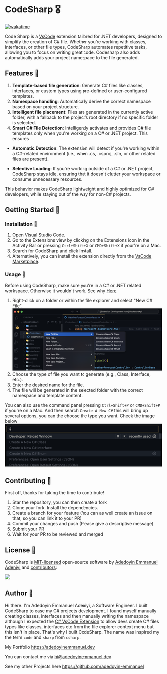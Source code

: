 # CodeSharp 🎖️

[![wakatime](https://wakatime.com/badge/github/Adedoyin-Emmanuel/codesharp.png)](https://wakatime.com/badge/github/Adedoyin-Emmanuel/codesharp)

Code Sharp is a [VsCode](https://code.visualstudio.com) extension tailored for .NET developers, designed to simplify the creation of C# file. Whether you’re working with classes, interfaces, or other file types, CodeSharp automates repetitive tasks, allowing you to focus on writing great code. Codesharp also adds automatically adds your project namespace to the file generated.

## Features 🔧

1. **Template-based file generation**: Generate C# files like classes, interfaces, or custom types using pre-defined or user-configured templates.
2. **Namespace handling**: Automatically derive the correct namespace based on your project structure.
3. **Intelligent file placement**: Files are generated in the currently active folder, with a fallback to the project’s root directory if no specific folder is selected.
4. **Smart C# File Detection**: Intelligently activates and provides C# file templates only when you're working on a C# or .NET project. This ensures

- **Automatic Detection**: The extension will detect if you're working within a C#-related environment (i.e., when .cs, .csproj, .sln, or other related files are present).

- **Selective Loading**: If you're working outside of a C# or .NET project, CodeSharp stays idle, ensuring that it doesn't clutter your workspace or consume unnecessary resources.

This behavior makes CodeSharp lightweight and highly optimized for C# developers, while staying out of the way for non-C# projects.

## Getting Started 🏃

### Installation 💽

1. Open Visual Studio Code.
2. Go to the Extensions view by clicking on the Extensions icon in the Activity Bar or pressing `Ctrl+Shift+X` or `CMD+Shift+X` if your're on a Mac.
3. Search for CodeSharp and click Install.
4. Alternatively, you can install the extension directly from the [VsCode Marketplace](https://marketplace.visualstudio.com).

### Usage 🧰

Before using CodeSharp, make sure you're in a C# or .NET related workspace. Otherwise it wouldn't work. See why [Here](https://github.com/Adedoyin-Emmanuel/codesharp?tab=readme-ov-file#features-)

1. Right-click on a folder or within the file explorer and select "New C# File". ![Context Menu Illustration](./md/image-1.png)
2. Choose the type of file you want to generate (e.g., Class, Interface, etc.).
3. Enter the desired name for the file.
4. The file will be generated in the selected folder with the correct namespace and template content.

You can also use the command panel pressing `Ctrl+Shift+P` or `CMD+Shift+P` if you're on a Mac. And then search `Create A New C#` this will bring up several options, you can the choose the type you want. Check the image below![Command Panel Illustration](./md/image.png)

## Contributing 🤝

First off, thanks for taking the time to contribute!

1. Star the repository, you can then create a fork
2. Clone your fork. Install the dependencies.
3. Create a branch for your feature (You can as well create an issue on that, so you can link it to your PR)
4. Commit your changes and push (Please give a descriptive message)
5. Submit your PR
6. Wait for your PR to be reviewed and merged

## License 📖

CodeSharp is [MIT-licensed](LICENSE) open-source software by [Adedoyin Emmanuel Adeniyi](https://github.com/adedoyin-emmanuel) and [contributors](https://github.com/adedoyin-emmanuel/codesharp/graphs/contributors):

<a href="https://github.com/Adedoyin-Emmanuel/codesharp/graphs/contributors">
   <img src="https://contrib.rocks/image?repo=adedoyin-emmanuel/codesharp"/>
</a>

## Author 👨

Hi there. I'm Adedoyin Emmanuel Adeniyi, a Software Engineer. I built CodeSharp to ease my C# projects development. I found myself manually creating classes, interfaces and then manually writing the namespace although I expected the [C# VsCode Extension](https://marketplace.visualstudio.com/items?itemName=ms-dotnettools.csdevkit) to allow devs create C# files types like classes, interfaces etc from the file explorer context menu but this isn't in place. That's why I built CodeSharp. The name was inspired my the term `code` and `sharp` from `csharp`.

My Portfolio <https://adedoyinemmanuel.dev>

You can contact me via <hi@adedoyinemmanuel.dev>

See my other Projects here <https://github.com/adedoyin-emmanuel>
